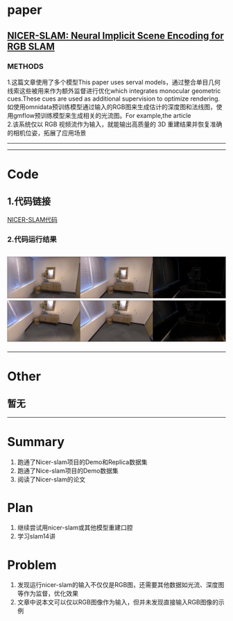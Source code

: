 # paper
## [NICER-SLAM: Neural Implicit Scene Encoding for RGB SLAM](https://drive.google.com/file/d/15IwFnyt2Oao5j-qHnPXqL4K1zuAHLIPD/view)
### METHODS
1.这篇文章使用了多个模型This paper uses serval models，通过整合单目几何线索这些被用来作为额外监督进行优化which integrates monocular geometric cues.These cues are used as additional supervision to optimize rendering.如使用omnidata预训练模型通过输入的RGB图来生成估计的深度图和法线图，使用gmflow预训练模型来生成相关的光流图。For example,the article <br>
2.该系统仅以 RGB 视频流作为输入，就能输出高质量的 3D 重建结果并恢复准确的相机位姿，拓展了应用场景

---------------------------------------------------------------------------------------------------------------------
---------------------------------------------------------------------------------------------------------------------
# Code  
## 1.代码链接
[NICER-SLAM代码](https://github.com/cvg/nicer-slam)
### 2.代码运行结果
![](rendering.png)
![](rendering_1.png)
---------------------------------------------------------------------------------------------------------------------
---------------------------------------------------------------------------------------------------------------------
# Other
暂无 
---------------------------------------------------------------------------------------------------------------------
---------------------------------------------------------------------------------------------------------------------
# Summary
1. 跑通了Nicer-slam项目的Demo和Replica数据集
2. 跑通了Nice-slam项目的Demo数据集
3. 阅读了Nicer-slam的论文
# Plan 
1. 继续尝试用nicer-slam或其他模型重建口腔
2. 学习slam14讲
# Problem
1. 发现运行nicer-slam的输入不仅仅是RGB图，还需要其他数据如光流、深度图等作为监督，优化效果
2. 文章中说本文可以仅以RGB图像作为输入，但并未发现直接输入RGB图像的示例

